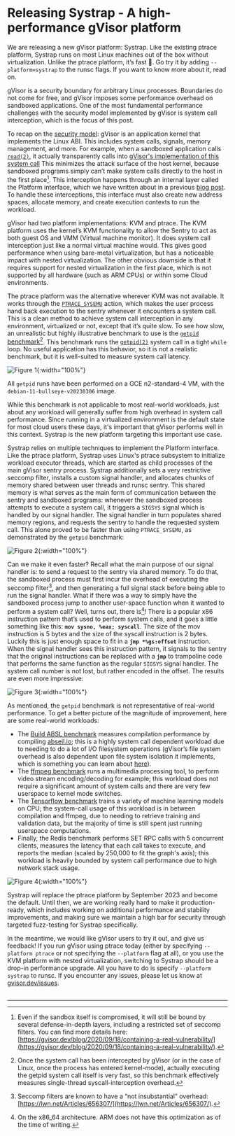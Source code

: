 # Releasing Systrap - A high-performance gVisor platform

We are releasing a new gVisor platform: Systrap. Like the existing ptrace
platform, Systrap runs on most Linux machines out of the box without
virtualization. Unlike the ptrace platform, it’s fast 🚀. Go try it by adding
`--platform=systrap` to the runsc flags. If you want to know more about it, read
on.

<!--/excerpt-->

gVisor is a security boundary for arbitrary Linux processes. Boundaries do not
come for free, and gVisor imposes some performance overhead on sandboxed
applications. One of the most fundamental performance challenges with the
security model implemented by gVisor is system call interception, which is the
focus of this post.

To recap on the
[security model](https://gvisor.dev/docs/architecture_guide/security/#what-can-a-sandbox-do):
gVisor is an application kernel that implements the Linux ABI. This includes
system calls, signals, memory management, and more. For example, when a
sandboxed application calls
[`read(2)`](https://man7.org/linux/man-pages/man2/read.2.html), it actually
transparently calls into
[gVisor's implementation of this system call](https://github.com/google/gvisor/blob/44e2d0fcfeb641f3b8013c3f93cacdae447cc0f1/pkg/sentry/syscalls/linux/sys_read_write.go#L36)
This minimizes the attack surface of the host kernel, because sandboxed programs
simply can’t make system calls directly to the host in the first place[^1]. This
interception happens through an internal layer called the Platform interface,
which we have written about in a previous
[blog post](https://gvisor.dev/blog/2020/10/22/platform-portability/). To handle
these interceptions, this interface must also create new address spaces,
allocate memory, and create execution contexts to run the workload.

gVisor had two platform implementations: KVM and ptrace. The KVM platform uses
the kernel’s KVM functionality to allow the Sentry to act as both guest OS and
VMM (Virtual machine monitor). It does system call interception just like a
normal virtual machine would. This gives good performance when using bare-metal
virtualization, but has a noticeable impact with nested virtualization. The
other obvious downside is that it requires support for nested virtualization in
the first place, which is not supported by all hardware (such as ARM CPUs) or
within some Cloud environments.

The ptrace platform was the alternative wherever KVM was not available. It works
through the
[`PTRACE_SYSEMU`](http://man7.org/linux/man-pages/man2/ptrace.2.html) action,
which makes the user process hand back execution to the sentry whenever it
encounters a system call. This is a clean method to achieve system call
interception in any environment, virtualized or not, except that it’s quite
slow. To see how slow, an unrealistic but highly illustrative benchmark to use
is the
[`getpid` benchmark](https://github.com/google/gvisor/blob/108410638aa8480e82933870ba8279133f543d2b/test/perf/linux/getpid_benchmark.cc)[^2].
This benchmark runs the
[`getpid(2)`](https://man7.org/linux/man-pages/man2/getpid.2.html) system call
in a tight `while` loop. No useful application has this behavior, so it is not a
realistic benchmark, but it is well-suited to measure system call latency.

![Figure 1](/assets/images/2023-04-28-getpid-ptrace-vs-native.svg "Getpid benchmark: ptrace vs. native Linux."){:width="100%"}

All `getpid` runs have been performed on a GCE n2-standard-4 VM, with the
`debian-11-bullseye-v20230306` image.

While this benchmark is not applicable to most real-world workloads, just about
any workload will generally suffer from high overhead in system call
performance. Since running in a virtualized environment is the default state for
most cloud users these days, it's important that gVisor performs well in this
context. Systrap is the new platform targeting this important use case.

Systrap relies on multiple techniques to implement the Platform interface. Like
the ptrace platform, Systrap uses Linux's ptrace subsystem to initialize
workload executor threads, which are started as child processes of the main
gVisor sentry process. Systrap additionally sets a very restrictive seccomp
filter, installs a custom signal handler, and allocates chunks of memory shared
between user threads and runsc sentry. This shared memory is what serves as the
main form of communication between the sentry and sandboxed programs: whenever
the sandboxed process attempts to execute a system call, it triggers a `SIGSYS`
signal which is handled by our signal handler. The signal handler in turn
populates shared memory regions, and requests the sentry to handle the requested
system call. This alone proved to be faster than using `PTRACE_SYSEMU`, as
demonstrated by the `getpid` benchmark:

![Figure 2](/assets/images/2023-04-28-getpid-ptrace-vs-systrap-unoptimized.svg "Getpid benchmark: ptrace vs. Systrap."){:width="100%"}

Can we make it even faster? Recall what the main purpose of our signal handler
is: to send a request to the sentry via shared memory. To do that, the sandboxed
process must first incur the overhead of executing the seccomp filter[^3], and
then generating a full signal stack before being able to run the signal handler.
What if there was a way to simply have the sandboxed process jump to another
user-space function when it wanted to perform a system call? Well, turns out,
there is[^4]! There is a popular x86 instruction pattern that’s used to perform
system calls, and it goes a little something like this: **`mov sysno, %eax;
syscall`**. The size of the mov instruction is 5 bytes and the size of the
syscall instruction is 2 bytes. Luckily this is just enough space to fit in a
**`jmp *%gs:offset`** instruction. When the signal handler sees this instruction
pattern, it signals to the sentry that the original instructions can be replaced
with a **`jmp`** to trampoline code that performs the same function as the
regular `SIGSYS` signal handler. The system call number is not lost, but rather
encoded in the offset. The results are even more impressive:

![Figure 3](/assets/images/2023-04-28-getpid-ptrace-vs-systrap-opt.svg "Getpid benchmark: ptrace vs. Optimized Systrap."){:width="100%"}

As mentioned, the `getpid` benchmark is not representative of real-world
performance. To get a better picture of the magnitude of improvement, here are
some real-world workloads:

*   The
    [Build ABSL benchmark](https://github.com/google/gvisor/blob/master/blob/master/test/benchmarks/fs/bazel_test.go)
    measures compilation performance by compiling
    [abseil.io](https://abseil.io/); this is a highly system call dependent
    workload due to needing to do a lot of I/O filesystem operations (gVisor’s
    file system overhead is also dependent upon file system isolation it
    implements, which is something you can learn about
    [here](https://gvisor.dev/docs/user_guide/filesystem/)).
*   The
    [ffmpeg benchmark](https://github.com/google/gvisor/blob/master/blob/master/test/benchmarks/media/ffmpeg_test.go)
    runs a multimedia processing tool, to perform video stream encoding/decoding
    for example; this workload does not require a significant amount of system
    calls and there are very few userspace to kernel mode switches.
*   The
    [Tensorflow benchmark](https://github.com/google/gvisor/blob/master/blob/master/test/benchmarks/ml/tensorflow_test.go)
    trains a variety of machine learning models on CPU; the system-call usage of
    this workload is in between compilation and ffmpeg, due to needing to
    retrieve training and validation data, but the majority of time is still
    spent just running userspace computations.
*   Finally, the Redis benchmark performs SET RPC calls with 5 concurrent
    clients, measures the latency that each call takes to execute, and reports
    the median (scaled by 250,000 to fit the graph's axis); this workload is
    heavily bounded by system call performance due to high network stack usage.

![Figure 4](/assets/images/2023-04-28-systrap-sample-workloads.svg "Comparison of sample workloads running on ptrace, Systrap, and native Linux."){:width="100%"}

Systrap will replace the ptrace platform by September 2023 and become the
default. Until then, we are working really hard to make it production-ready,
which includes working on additional performance and stability improvements, and
making sure we maintain a high bar for security through targeted fuzz-testing
for Systrap specifically.

In the meantime, we would like gVisor users to try it out, and give us feedback!
If you run gVisor using ptrace today (either by specifying `--platform ptrace`
or not specifying the `--platform` flag at all), or you use the KVM platform with
nested virtualization, switching to Systrap should be a drop-in performance
upgrade. All you have to do is specify `--platform systrap` to runsc. If you
encounter any issues, please let us know at
[gvisor.dev/issues](https://github.com/google/gvisor/issues).
<br>
<br>

--------------------------------------------------------------------------------

<!-- mdformat off(Footnotes need to be separated by linebreaks to be rendered) -->

[^1]: Even if the sandbox itself is compromised, it will still be bound by
    several defense-in-depth layers, including a restricted set of seccomp
    filters. You can find more details here:
    [https://gvisor.dev/blog/2020/09/18/containing-a-real-vulnerability/](https://gvisor.dev/blog/2020/09/18/containing-a-real-vulnerability/).

[^2]: Once the system call has been intercepted by gVisor (or in the case of
    Linux, once the process has entered kernel-mode), actually executing the
    getpid system call itself is very fast, so this benchmark effectively
    measures single-thread syscall-interception overhead.

[^3]: Seccomp filters are known to have a “not insubstantial” overhead:
    [https://lwn.net/Articles/656307/](https://lwn.net/Articles/656307/).

[^4]: On the x86_64 architecture. ARM does not have this optimization as of the
    time of writing.

<!-- mdformat on -->
